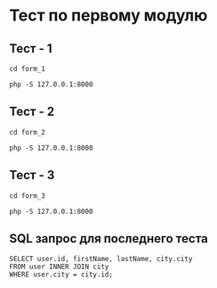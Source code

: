 # Тест по первому модулю

## Тест - 1

```
cd form_1

php -S 127.0.0.1:8000
```

## Тест - 2

```
cd form_2

php -S 127.0.0.1:8000
```

## Тест - 3

```
cd form_3

php -S 127.0.0.1:8000
```


## SQL запрос для последнего теста

```
SELECT user.id, firstName, lastName, city.city
FROM user INNER JOIN city
WHERE user.city = city.id;
```
